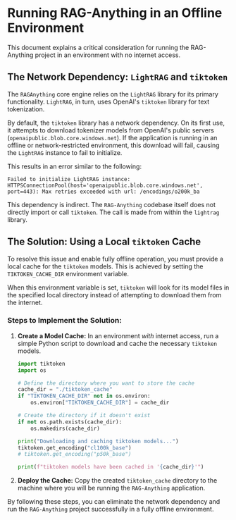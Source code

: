 # Running RAG-Anything in an Offline Environment

This document explains a critical consideration for running the RAG-Anything project in an environment with no internet access.

## The Network Dependency: `LightRAG` and `tiktoken`

The `RAGAnything` core engine relies on the `LightRAG` library for its primary functionality. `LightRAG`, in turn, uses OpenAI's `tiktoken` library for text tokenization.

By default, the `tiktoken` library has a network dependency. On its first use, it attempts to download tokenizer models from OpenAI's public servers (`openaipublic.blob.core.windows.net`). If the application is running in an offline or network-restricted environment, this download will fail, causing the `LightRAG` instance to fail to initialize.

This results in an error similar to the following:

```
Failed to initialize LightRAG instance: HTTPSConnectionPool(host='openaipublic.blob.core.windows.net', port=443): Max retries exceeded with url: /encodings/o200k_ba
```

This dependency is indirect. The `RAG-Anything` codebase itself does not directly import or call `tiktoken`. The call is made from within the `lightrag` library.

## The Solution: Using a Local `tiktoken` Cache

To resolve this issue and enable fully offline operation, you must provide a local cache for the `tiktoken` models. This is achieved by setting the `TIKTOKEN_CACHE_DIR` environment variable.

When this environment variable is set, `tiktoken` will look for its model files in the specified local directory instead of attempting to download them from the internet.

### Steps to Implement the Solution:

1.  **Create a Model Cache:** In an environment *with* internet access, run a simple Python script to download and cache the necessary `tiktoken` models.

    ```python
    import tiktoken
    import os

    # Define the directory where you want to store the cache
    cache_dir = "./tiktoken_cache"
    if "TIKTOKEN_CACHE_DIR" not in os.environ:
        os.environ["TIKTOKEN_CACHE_DIR"] = cache_dir

    # Create the directory if it doesn't exist
    if not os.path.exists(cache_dir):
        os.makedirs(cache_dir)

    print("Downloading and caching tiktoken models...")
    tiktoken.get_encoding("cl100k_base")
    # tiktoken.get_encoding("p50k_base")

    print(f"tiktoken models have been cached in '{cache_dir}'")
    ```

2.  **Deploy the Cache:** Copy the created `tiktoken_cache` directory to the machine where you will be running the `RAG-Anything` application.

By following these steps, you can eliminate the network dependency and run the `RAG-Anything` project successfully in a fully offline environment.